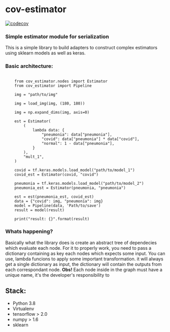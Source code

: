 # cov-estimator
[![codecov](https://codecov.io/gh/COVID-X/cov-estimator/branch/master/graph/badge.svg)](https://codecov.io/gh/COVID-X/cov-estimator)
### Simple estimator module for serialization

This is a simple library to build adapters to construct complex 
estimators using sklearn models as well as keras.

### Basic architecture:
```

    from cov_estimator.nodes import Estimator
    from cov_estimator import Pipeline

    img = "path/to/img"

    img = load_img(img, (180, 180))

    img = np.expand_dims(img, axis=0)

    est = Estimator(
        (
            lambda data: {
                "pneumonia": data["pneumonia"],
                "covid": data["pneumonia"] * data["covid"],
                "normal": 1 - data["pneumonia"],
            }
        ),
        "mult_1",
    )

    covid = tf.keras.models.load_model("path/to/model_1")
    covid_est = Estimator(covid, "covid")

    pneumonia = tf.keras.models.load_model("path/to/model_2")
    pneumonia_est = Estimator(pneumonia, "pneumonia")

    est = est(pneumonia_est, covid_est)
    data = {"covid": img, "pneumonia": img}
    model = Pipeline(data, 'Path/to/save')
    result = model(result)

    print("result: {}".format(result)
```

### Whats happening?
Basically what the library does is create an abstract tree of dependecies which evaluate each node.
For it to properly work, you need to pass a dictionary containing as key each nodes which expects some input.
You can use, lambda funcions to apply some important transformation. it will always get a single dictionary as input, 
the dictionary will contain the outputs from each correspondant node.
**Obs!** 
Each node inside in the graph must have a unique name, it's the developer's responsibility to


## Stack:
- Python 3.8
- Virtualenv
- tensorflow > 2.0 
- numpy > 1.6
- sklearn
